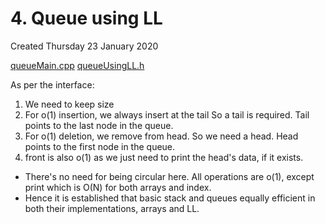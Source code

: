 # 4. Queue using LL
Created Thursday 23 January 2020

[queueMain.cpp](4._Queue_using_LL/queueMain.cpp)
[queueUsingLL.h](4._Queue_using_LL/queueUsingLL.h)

As per the interface:
1. We need to keep size
2. For o(1) insertion, we always insert at the tail So a tail is required. Tail points to the last node in the queue.
3. For o(1) deletion, we remove from head. So we need a head. Head points to the first node in the queue.
4. front is also o(1) as we just need to print the head's data, if it exists.

* There's no need for being circular here. All operations are o(1), except print which is O(N) for both arrays and index.
* Hence it is established that basic stack and queues equally efficient in both their implementations, arrays and LL.